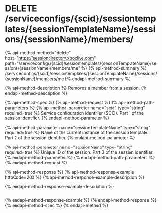 # DELETE /serviceconfigs/{scid}/sessiontemplates/{sessionTemplateName}/sessions/{sessionName}/members/

{% api-method method="delete" host="https://sessiondirectory.xboxlive.com" path="/serviceconfigs/{scid}/sessiontemplates/{sessionTemplateName}/sessions/{sessionName}/members/me" %}
{% api-method-summary %}
/serviceconfigs/{scid}/sessiontemplates/{sessionTemplateName}/sessions/{sessionName}/members/me
{% endapi-method-summary %}

{% api-method-description %}
Removes a member from a session.
{% endapi-method-description %}

{% api-method-spec %}
{% api-method-request %}
{% api-method-path-parameters %}
{% api-method-parameter name="scid" type="string" required=true %}
Service configuration identifier \(SCID\). Part 1 of the session identifier.
{% endapi-method-parameter %}

{% api-method-parameter name="sessionTemplateName" type="string" required=true %}
Name of the current instance of the session template. Part 2 of the session identifier.
{% endapi-method-parameter %}

{% api-method-parameter name="sessionName" type="string" required=true %}
Unique ID of the session. Part 3 of the session identifier.
{% endapi-method-parameter %}
{% endapi-method-path-parameters %}
{% endapi-method-request %}

{% api-method-response %}
{% api-method-response-example httpCode=200 %}
{% api-method-response-example-description %}

{% endapi-method-response-example-description %}

```text

```
{% endapi-method-response-example %}
{% endapi-method-response %}
{% endapi-method-spec %}
{% endapi-method %}

